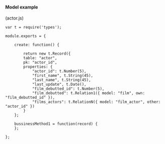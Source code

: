 #### Model example

(actor.js)

    var t = require('types');

    module.exports = {

        create: function() {

            return new t.Record({
			table: "actor",
			pk: "actor_id",
			properties: {
				"actor_id": t.Number(5),
				"first_name", t.String(45),
				"last_name", t.String(45),
				"last_update", t.Date(),
				"film_debutted_id": t.Number(5),
				"film_debutted": t.Relation1({ model: "film", own: "film_debutted_id" }),
				"films_actors": t.RelationN({ model: "film_actor", other: "actor_id" })
			}
        };

        bussinessMethod1 = function(record) {
        };

    };

